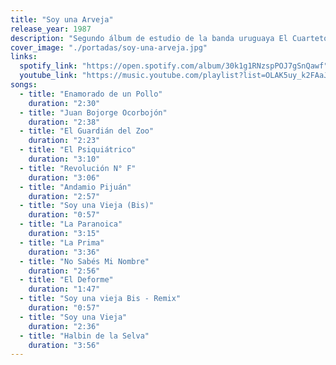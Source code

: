 ```yaml
---
title: "Soy una Arveja"
release_year: 1987
description: "Segundo álbum de estudio de la banda uruguaya El Cuarteto de Nos, lanzado en 1987. Este disco marcó un cambio hacia un sonido más eléctrico y experimental, incorporando guitarras eléctricas y un enfoque lírico más surrealista. También fue el primero en contar con la participación del baterista Álvaro Pintos."
cover_image: "./portadas/soy-una-arveja.jpg"
links:
  spotify_link: "https://open.spotify.com/album/30k1g1RNzspPOJ7gSnQawf"
  youtube_link: "https://music.youtube.com/playlist?list=OLAK5uy_k2FAaJFycIhNiUYzB-Z144RPNl6ZvIm8s"
songs:
  - title: "Enamorado de un Pollo"
    duration: "2:30"
  - title: "Juan Bojorge Ocorbojón"
    duration: "2:38"
  - title: "El Guardián del Zoo"
    duration: "2:23"
  - title: "El Psiquiátrico"
    duration: "3:10"
  - title: "Revolución N° F"
    duration: "3:06"
  - title: "Andamio Pijuán"
    duration: "2:57"
  - title: "Soy una Vieja (Bis)"
    duration: "0:57"
  - title: "La Paranoica"
    duration: "3:15"
  - title: "La Prima"
    duration: "3:36"
  - title: "No Sabés Mi Nombre"
    duration: "2:56"
  - title: "El Deforme"
    duration: "1:47"
  - title: "Soy una vieja Bis - Remix"
    duration: "0:57"
  - title: "Soy una Vieja"
    duration: "2:36"
  - title: "Halbin de la Selva"
    duration: "3:56"
---
```

